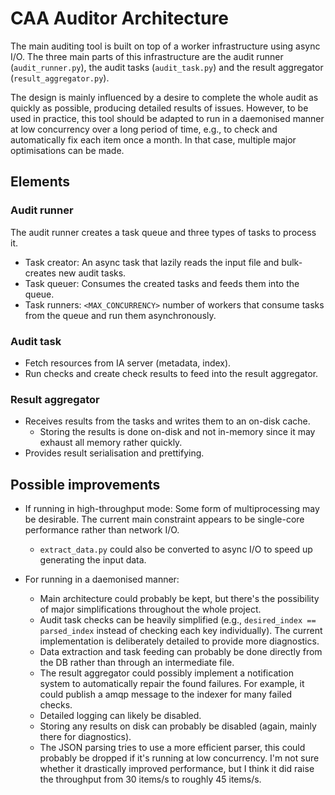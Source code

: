 # CAA Auditor Architecture

The main auditing tool is built on top of a worker infrastructure using async I/O.
The three main parts of this infrastructure are the audit runner (`audit_runner.py`), the audit tasks (`audit_task.py`) and the result aggregator (`result_aggregator.py`).

The design is mainly influenced by a desire to complete the whole audit as quickly as possible, producing detailed results of issues. However, to be used in practice, this tool should be adapted to run in a daemonised manner at low concurrency over a long period of time, e.g., to check and automatically fix each item once a month. In that case, multiple major optimisations can be made.

## Elements

### Audit runner
The audit runner creates a task queue and three types of tasks to process it.
- Task creator: An async task that lazily reads the input file and bulk-creates new audit tasks.
- Task queuer: Consumes the created tasks and feeds them into the queue.
- Task runners: `<MAX_CONCURRENCY>` number of workers that consume tasks from the queue and run them asynchronously.

### Audit task
- Fetch resources from IA server (metadata, index).
- Run checks and create check results to feed into the result aggregator.

### Result aggregator
- Receives results from the tasks and writes them to an on-disk cache.
    + Storing the results is done on-disk and not in-memory since it may exhaust all memory rather quickly.
- Provides result serialisation and prettifying.

## Possible improvements
- If running in high-throughput mode: Some form of multiprocessing may be desirable. The current main constraint appears to be single-core performance rather than network I/O.
    + `extract_data.py` could also be converted to async I/O to speed up generating the input data.

- For running in a daemonised manner:
    + Main architecture could probably be kept, but there's the possibility of major simplifications throughout the whole project.
    + Audit task checks can be heavily simplified (e.g., `desired_index == parsed_index` instead of checking each key individually). The current implementation is deliberately detailed to provide more diagnostics.
    + Data extraction and task feeding can probably be done directly from the DB rather than through an intermediate file.
    + The result aggregator could possibly implement a notification system to automatically repair the found failures. For example, it could publish a amqp message to the indexer for many failed checks.
    + Detailed logging can likely be disabled.
    + Storing any results on disk can probably be disabled (again, mainly there for diagnostics).
    + The JSON parsing tries to use a more efficient parser, this could probably be dropped if it's running at low concurrency. I'm not sure whether it drastically improved performance, but I think it did raise the throughput from 30 items/s to roughly 45 items/s.
